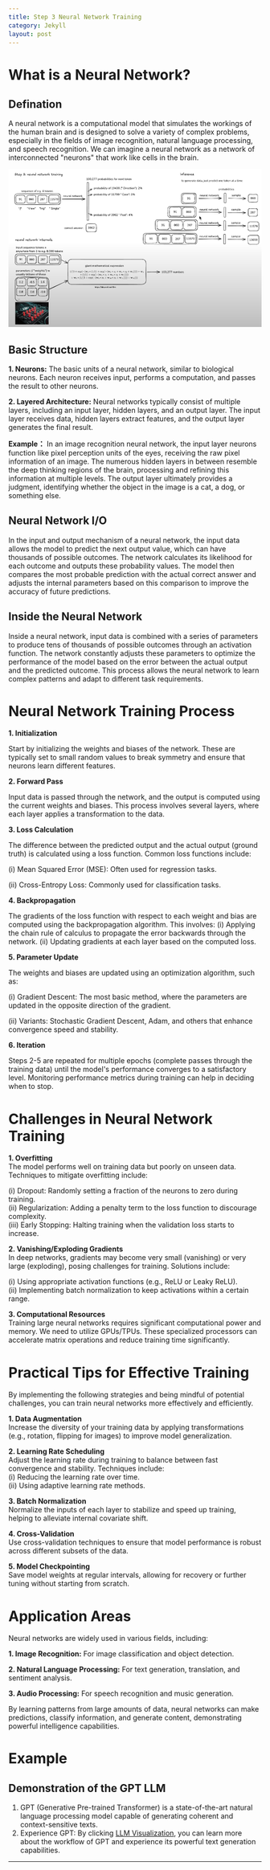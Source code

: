 ```yaml
---
title: Step 3 Neural Network Training
category: Jekyll
layout: post
---
```



# What is a Neural Network?
## Defination
A neural network is a computational model that simulates the workings of the human brain and is designed to solve a variety of complex problems, especially in the fields of image recognition, natural language processing, and speech recognition. We can imagine a neural network as a network of interconnected "neurons" that work like cells in the brain.

![Neural network training](../assets/neural.png)

## Basic Structure

**1. Neurons:**
   The basic units of a neural network, similar to biological neurons. Each neuron receives input, performs a computation, and passes the result to other neurons.

**2. Layered Architecture:**
Neural networks typically consist of multiple layers, including an input layer, hidden layers, and an output layer. The input layer receives data, hidden layers extract features, and the output layer generates the final result.

**Example：**
In an image recognition neural network, the input layer neurons function like pixel perception units of the eyes, receiving the raw pixel information of an image. The numerous hidden layers in between resemble the deep thinking regions of the brain, processing and refining this information at multiple levels. The output layer ultimately provides a judgment, identifying whether the object in the image is a cat, a dog, or something else.
## Neural Network I/O

In the input and output mechanism of a neural network, the input data allows the model to predict the next output value, which can have thousands of possible outcomes. The network calculates its likelihood for each outcome and outputs these probability values. The model then compares the most probable prediction with the actual correct answer and adjusts the internal parameters based on this comparison to improve the accuracy of future predictions.

## Inside the Neural Network

Inside a neural network, input data is combined with a series of parameters to produce tens of thousands of possible outcomes through an activation function. The network constantly adjusts these parameters to optimize the performance of the model based on the error between the actual output and the predicted outcome. This process allows the neural network to learn complex patterns and adapt to different task requirements.

# Neural Network Training Process
 **1. Initialization**

Start by initializing the weights and biases of the network. These are typically set to small random values to break symmetry and ensure that neurons learn different features.

**2. Forward Pass**

Input data is passed through the network, and the output is computed using the current weights and biases. This process involves several layers, where each layer applies a transformation to the data.

**3. Loss Calculation**

The difference between the predicted output and the actual output (ground truth) is calculated using a loss function. Common loss functions include:

  (i) Mean Squared Error (MSE): Often used for regression tasks.

  (ii) Cross-Entropy Loss: Commonly used for classification tasks.

**4. Backpropagation**

The gradients of the loss function with respect to each weight and bias are computed using the backpropagation algorithm. This involves:
  (i) Applying the chain rule of calculus to propagate the error backwards through the network.
  (ii) Updating gradients at each layer based on the computed loss.

**5. Parameter Update**

The weights and biases are updated using an optimization algorithm, such as:

  (i) Gradient Descent: The most basic method, where the parameters are updated in the opposite direction of the gradient.

  (ii) Variants: Stochastic Gradient Descent, Adam, and others that enhance convergence speed and stability. 

**6. Iteration**

Steps 2-5 are repeated for multiple epochs (complete passes through the training data) until the model's performance converges to a satisfactory level. Monitoring performance metrics during training can help in deciding when to stop.

# Challenges in Neural Network Training

**1. Overfitting**  
The model performs well on training data but poorly on unseen data. Techniques to mitigate overfitting include:

(i) Dropout: Randomly setting a fraction of the neurons to zero during training.  
(ii) Regularization: Adding a penalty term to the loss function to discourage complexity.  
(iii) Early Stopping: Halting training when the validation loss starts to increase.

**2. Vanishing/Exploding Gradients**  
In deep networks, gradients may become very small (vanishing) or very large (exploding), posing challenges for training. Solutions include:

(i) Using appropriate activation functions (e.g., ReLU or Leaky ReLU).  
(ii) Implementing batch normalization to keep activations within a certain range.

**3. Computational Resources**  
Training large neural networks requires significant computational power and memory. 
We need to utilize GPUs/TPUs. These specialized processors can accelerate matrix operations and reduce training time significantly.

# Practical Tips for Effective Training

By implementing the following strategies and being mindful of potential challenges, you can train neural networks more effectively and efficiently.

**1. Data Augmentation**  
Increase the diversity of your training data by applying transformations (e.g., rotation, flipping for images) to improve model generalization.

**2. Learning Rate Scheduling**  
Adjust the learning rate during training to balance between fast convergence and stability. Techniques include:  
  (i) Reducing the learning rate over time.  
  (ii) Using adaptive learning rate methods.

**3. Batch Normalization**  
Normalize the inputs of each layer to stabilize and speed up training, helping to alleviate internal covariate shift.

**4. Cross-Validation**  
Use cross-validation techniques to ensure that model performance is robust across different subsets of the data.

**5. Model Checkpointing**  
Save model weights at regular intervals, allowing for recovery or further tuning without starting from scratch.

# Application Areas

Neural networks are widely used in various fields, including:

**1. Image Recognition:** For image classification and object detection.

**2. Natural Language Processing:** For text generation, translation, and sentiment analysis.

**3. Audio Processing:** For speech recognition and music generation.

By learning patterns from large amounts of data, neural networks can make predictions, classify information, and generate content, demonstrating powerful intelligence capabilities.

# Example 
## Demonstration of the GPT LLM
1. GPT (Generative Pre-trained Transformer) is a state-of-the-art natural language processing model capable of generating coherent and context-sensitive texts.
2. Experience GPT: By clicking [LLM Visualization](https://bbycroft.net/llm), you can learn more about the workflow of GPT and experience its powerful text generation capabilities.

---
